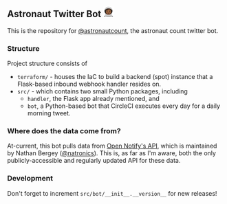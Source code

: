 Astronaut Twitter Bot <img src="img/woman-astronaut-emoji.png" alt="drawing" width="25"/>
---------------------

This is the repository for [@astronautcount](https://twitter.com/astronautcount), the astronaut count twitter bot.

### Structure

Project structure consists of

- `terraform/` - houses the IaC to build a backend (spot) instance that a Flask-based inbound webhook handler resides on.
- `src/` - which contains two small Python packages, including
  - `handler`, the Flask app already mentioned, and
  - `bot`, a Python-based bot that CircleCI executes every day for a daily morning tweet.

### Where does the data come from?

At-current, this bot pulls data from [Open Notify's API](http://open-notify.org/Open-Notify-API/People-In-Space/), which is maintained by Nathan Bergey ([@natronics](https://twitter.com/natronics)). This is, as far as I'm aware, both the only publicly-accessible and regularly updated API for these data.

### Development

Don't forget to increment `src/bot/__init__.__version__` for new releases!
